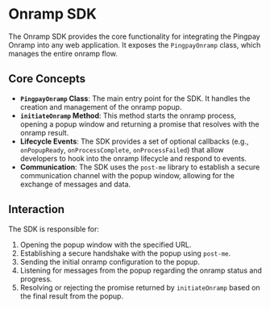 # Onramp SDK

The Onramp SDK provides the core functionality for integrating the Pingpay Onramp into any web application. It exposes the `PingpayOnramp` class, which manages the entire onramp flow.

## Core Concepts

- **`PingpayOnramp` Class**: The main entry point for the SDK. It handles the creation and management of the onramp popup.
- **`initiateOnramp` Method**: This method starts the onramp process, opening a popup window and returning a promise that resolves with the onramp result.
- **Lifecycle Events**: The SDK provides a set of optional callbacks (e.g., `onPopupReady`, `onProcessComplete`, `onProcessFailed`) that allow developers to hook into the onramp lifecycle and respond to events.
- **Communication**: The SDK uses the `post-me` library to establish a secure communication channel with the popup window, allowing for the exchange of messages and data.

## Interaction

The SDK is responsible for:
1.  Opening the popup window with the specified URL.
2.  Establishing a secure handshake with the popup using `post-me`.
3.  Sending the initial onramp configuration to the popup.
4.  Listening for messages from the popup regarding the onramp status and progress.
5.  Resolving or rejecting the promise returned by `initiateOnramp` based on the final result from the popup.

